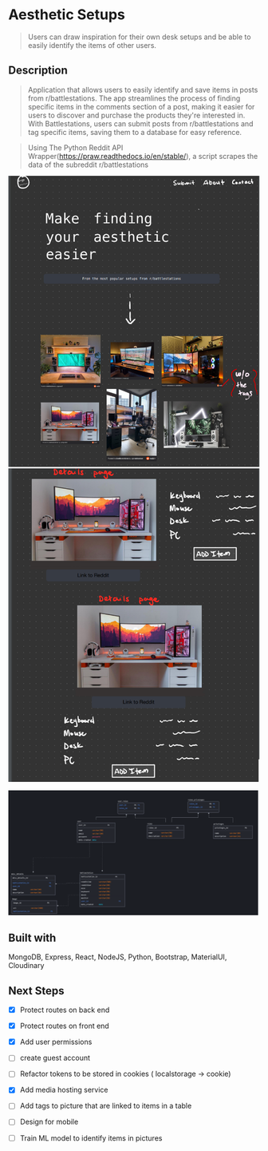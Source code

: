 
# Aesthetic Setups
>  Users can draw inspiration for their own desk setups and be able to easily identify the items of other users.

## Description
> Application that allows users to easily identify and save items in posts from r/battlestations. The app streamlines the process of finding specific items in the comments section of a post, making it easier for users to discover and purchase the products they're interested in. With Battlestations, users can submit posts from r/battlestations and tag specific items, saving them to a database for easy reference.

> Using The Python Reddit API Wrapper(https://praw.readthedocs.io/en/stable/), a script scrapes the data of the subreddit r/battlestations

![](public/images/wireframe1.png)
![](public/images/wireframe2.png)

![](public/images/erd.png)

## Built with
MongoDB, Express, React, NodeJS, Python, Bootstrap, MaterialUI, Cloudinary

## Next Steps
- [x] Protect routes on back end

- [x] Protect routes on front end

- [x] Add user permissions

- [ ] create guest account 

- [ ] Refactor tokens to be stored in cookies ( localstorage -> cookie)

- [x] Add media hosting service

- [ ] Add tags to picture that are linked to items in a table

- [ ] Design for mobile

- [ ] Train ML model to identify items in pictures
